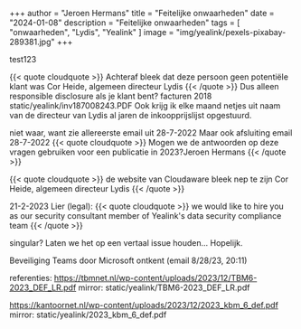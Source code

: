 +++
author = "Jeroen Hermans"
title = "Feitelijke onwaarheden"
date = "2024-01-08"
description = "Feitelijke onwaarheden"
tags = [
    "onwaarheden", "Lydis", "Yealink"
]
image = "img/yealink/pexels-pixabay-289381.jpg"
+++

test123
<!--more-->
{{< quote cloudquote >}}
Achteraf bleek dat deze persoon geen potentiële klant was <span>Cor Heide, algemeen directeur Lydis</span>
{{< /quote >}}
Dus alleen responsible disclosure als je klant bent?
facturen 2018
static/yealink/inv187008243.PDF
Ook krijg ik elke maand netjes uit naam van de directeur van Lydis al jaren de inkoopprijslijst opgestuurd.


niet waar, want zie allereerste email uit 28-7-2022
Maar ook afsluiting email 28-7-2022
{{< quote cloudquote >}}
Mogen we de antwoorden op deze vragen gebruiken voor een publicatie in 2023?<span>Jeroen Hermans</span>
{{< /quote >}}

{{< quote cloudquote >}}
de website van Cloudaware bleek nep te zijn <span>Cor Heide, algemeen directeur Lydis</span>
{{< /quote >}}



21-2-2023 Lier (legal):
{{< quote cloudquote >}}
we would like to hire you as our security consultant <span>member of Yealink's data security compliance team</span>
{{< /quote >}}

singular? Laten we het op een vertaal issue houden... Hopelijk.

Beveiliging Teams door Microsoft ontkent (email 8/28/23, 20:11)



referenties:
https://tbmnet.nl/wp-content/uploads/2023/12/TBM6-2023_DEF_LR.pdf
mirror: static/yealink/TBM6-2023_DEF_LR.pdf

https://kantoornet.nl/wp-content/uploads/2023/12/2023_kbm_6_def.pdf
mirror: static/yealink/2023_kbm_6_def.pdf
